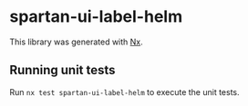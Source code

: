 # spartan-ui-label-helm

This library was generated with [Nx](https://nx.dev).


## Running unit tests

Run `nx test spartan-ui-label-helm` to execute the unit tests.

